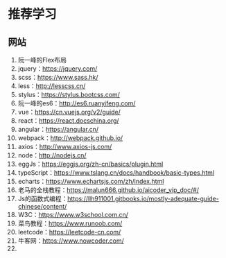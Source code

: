 # 推荐学习

## 网站
1. 阮一峰的Flex布局
2. jquery：https://jquery.com/
3. scss：https://www.sass.hk/
4. less：http://lesscss.cn/
5. stylus：https://stylus.bootcss.com/
6. 阮一峰的es6：http://es6.ruanyifeng.com/
7. vue：https://cn.vuejs.org/v2/guide/
8. react：https://react.docschina.org/
9. angular：https://angular.cn/
10. webpack：http://webpack.github.io/
11. axios：http://www.axios-js.com/
12. node：http://nodejs.cn/
13. eggJs：https://eggjs.org/zh-cn/basics/plugin.html
14. typeScript：https://www.tslang.cn/docs/handbook/basic-types.html
15. echarts：https://www.echartsjs.com/zh/index.html
16. 老马的全栈教程：https://malun666.github.io/aicoder_vip_doc/#/
17. Js的函数式编程：https://llh911001.gitbooks.io/mostly-adequate-guide-chinese/content/
18. W3C：https://www.w3school.com.cn/
19. 菜鸟教程：https://www.runoob.com/
20. leetcode：https://leetcode-cn.com/
21. 牛客网：https://www.nowcoder.com/
22. 
